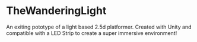 # TheWanderingLight

An exiting pototype of a light based 2.5d platformer. Created with Unity and compatible with a LED Strip to create a super immersive environment!
